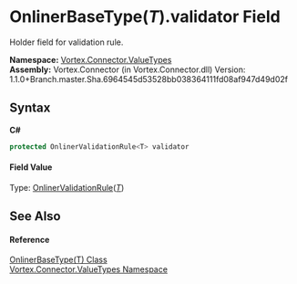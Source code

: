 # OnlinerBaseType(*T*).validator Field
 

Holder field for validation rule.

**Namespace:**&nbsp;<a href="N_Vortex_Connector_ValueTypes.md">Vortex.Connector.ValueTypes</a><br />**Assembly:**&nbsp;Vortex.Connector (in Vortex.Connector.dll) Version: 1.1.0+Branch.master.Sha.6964545d53528bb038364111fd08af947d49d02f

## Syntax

**C#**<br />
``` C#
protected OnlinerValidationRule<T> validator
```


#### Field Value
Type: <a href="T_Vortex_Connector_ValueValidation_OnlinerValidationRule_1.md">OnlinerValidationRule</a>(<a href="T_Vortex_Connector_ValueTypes_OnlinerBaseType_1.md">*T*</a>)

## See Also


#### Reference
<a href="T_Vortex_Connector_ValueTypes_OnlinerBaseType_1.md">OnlinerBaseType(T) Class</a><br /><a href="N_Vortex_Connector_ValueTypes.md">Vortex.Connector.ValueTypes Namespace</a><br />